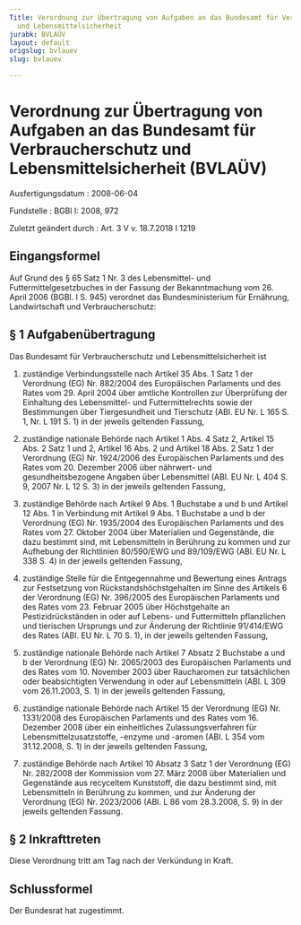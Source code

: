 ```yaml
---
Title: Verordnung zur Übertragung von Aufgaben an das Bundesamt für Verbraucherschutz
  und Lebensmittelsicherheit
jurabk: BVLAÜV
layout: default
origslug: bvlauev
slug: bvlauev

---
```


# Verordnung zur Übertragung von Aufgaben an das Bundesamt für Verbraucherschutz und Lebensmittelsicherheit (BVLAÜV)

Ausfertigungsdatum
:   2008-06-04

Fundstelle
:   BGBl I: 2008, 972

Zuletzt geändert durch
:   Art. 3 V v. 18.7.2018 I 1219


## Eingangsformel

Auf Grund des § 65 Satz 1 Nr. 3 des Lebensmittel- und
Futtermittelgesetzbuches in der Fassung der Bekanntmachung vom 26.
April 2006 (BGBl. I S. 945) verordnet das Bundesministerium für
Ernährung, Landwirtschaft und Verbraucherschutz:


## § 1 Aufgabenübertragung

Das Bundesamt für Verbraucherschutz und Lebensmittelsicherheit ist

1.  zuständige Verbindungsstelle nach Artikel 35 Abs. 1 Satz 1 der
    Verordnung (EG) Nr. 882/2004 des Europäischen Parlaments und des Rates
    vom 29. April 2004 über amtliche Kontrollen zur Überprüfung der
    Einhaltung des Lebensmittel- und Futtermittelrechts sowie der
    Bestimmungen über Tiergesundheit und Tierschutz (ABl. EU Nr. L 165 S.
    1, Nr. L 191 S. 1) in der jeweils geltenden Fassung,


2.  zuständige nationale Behörde nach Artikel 1 Abs. 4 Satz 2, Artikel 15
    Abs. 2 Satz 1 und 2, Artikel 16 Abs. 2 und Artikel 18 Abs. 2 Satz 1
    der Verordnung (EG) Nr. 1924/2006 des Europäischen Parlaments und des
    Rates vom 20. Dezember 2006 über nährwert- und gesundheitsbezogene
    Angaben über Lebensmittel (ABl. EU Nr. L 404 S. 9, 2007 Nr. L 12 S. 3)
    in der jeweils geltenden Fassung,


3.  zuständige Behörde nach Artikel 9 Abs. 1 Buchstabe a und b und Artikel
    12 Abs. 1 in Verbindung mit Artikel 9 Abs. 1 Buchstabe a und b der
    Verordnung (EG) Nr. 1935/2004 des Europäischen Parlaments und des
    Rates vom 27. Oktober 2004 über Materialien und Gegenstände, die dazu
    bestimmt sind, mit Lebensmitteln in Berührung zu kommen und zur
    Aufhebung der Richtlinien 80/590/EWG und 89/109/EWG (ABl. EU Nr. L 338
    S. 4) in der jeweils geltenden Fassung,


4.  zuständige Stelle für die Entgegennahme und Bewertung eines Antrags
    zur Festsetzung von Rückstandshöchstgehalten im Sinne des Artikels 6
    der Verordnung (EG) Nr. 396/2005 des Europäischen Parlaments und des
    Rates vom 23. Februar 2005 über Höchstgehalte an Pestizidrückständen
    in oder auf Lebens- und Futtermitteln pflanzlichen und tierischen
    Ursprungs und zur Änderung der Richtlinie 91/414/EWG des Rates (ABl.
    EU Nr. L 70 S. 1), in der jeweils geltenden Fassung,


5.  zuständige nationale Behörde nach Artikel 7 Absatz 2 Buchstabe a und b
    der Verordnung (EG) Nr. 2065/2003 des Europäischen Parlaments und des
    Rates vom 10. November 2003 über Raucharomen zur tatsächlichen oder
    beabsichtigten Verwendung in oder auf Lebensmitteln (ABl. L 309 vom
    26\.11.2003, S. 1) in der jeweils geltenden Fassung,


6.  zuständige nationale Behörde nach Artikel 15 der Verordnung (EG) Nr.
    1331/2008 des Europäischen Parlaments und des Rates vom 16. Dezember
    2008 über ein einheitliches Zulassungsverfahren für
    Lebensmittelzusatzstoffe, -enzyme und -aromen (ABl. L 354 vom
    31\.12.2008, S. 1) in der jeweils geltenden Fassung,


7.  zuständige Behörde nach Artikel 10 Absatz 3 Satz 1 der Verordnung (EG)
    Nr. 282/2008 der Kommission vom 27. März 2008 über Materialien und
    Gegenstände aus recyceltem Kunststoff, die dazu bestimmt sind, mit
    Lebensmitteln in Berührung zu kommen, und zur Änderung der Verordnung
    (EG) Nr. 2023/2006 (ABl. L 86 vom 28.3.2008, S. 9) in der jeweils
    geltenden Fassung.





## § 2 Inkrafttreten

Diese Verordnung tritt am Tag nach der Verkündung in Kraft.


## Schlussformel

Der Bundesrat hat zugestimmt.

